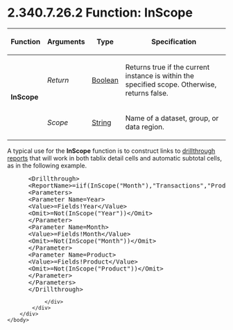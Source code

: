 <html dir="LTR" xmlns:mshelp="http://msdn.microsoft.com/mshelp" xmlns:ddue="http://ddue.schemas.microsoft.com/authoring/2003/5" xmlns:xlink="http://www.w3.org/1999/xlink" xmlns:tool="http://www.microsoft.com/tooltip">
    <head>
        <meta http-equiv="Content-Type" content="text/html; CHARSET=utf-8"></meta>
        <meta name="save" content="history"></meta>
        <title>2.340.7.26.2 Function: InScope</title>
        <xml>
            <mshelp:toctitle title="2.340.7.26.2 Function: InScope"></mshelp:toctitle>
            <mshelp:rltitle title="[MS-RDL]: Function: InScope"></mshelp:rltitle>
            <mshelp:keyword index="A" term="242d5079-51e7-4734-aff7-065f47be2162"></mshelp:keyword>
            <mshelp:attr name="DCSext.ContentType" value="open specification"></mshelp:attr>
            <mshelp:attr name="AssetID" value="242d5079-51e7-4734-aff7-065f47be2162"></mshelp:attr>
            <mshelp:attr name="TopicType" value="kbRef"></mshelp:attr>
            <mshelp:attr name="DCSext.Title" value="[MS-RDL]: Function: InScope" />
        </xml>
    </head>
    <body>
        <div id="header">
            <h1 class="heading">2.340.7.26.2 Function: InScope</h1>
        </div>
        <div id="mainSection">
            <div id="mainBody">
                <div id="allHistory" class="saveHistory"></div>
                <div id="sectionSection0" class="section" name="collapseableSection">
                    

<table>
 <thead>
  <tr>
   <th>
   <p>Function</p>
   </th>
   <th>
   <p>Arguments</p>
   </th>
   <th>
   <p>Type</p>
   </th>
   <th>
   <p>Specification</p>
   </th>
  </tr>
 </thead>
 <tr>
  <td rowspan="2">
  <p><b>InScope</b></p>
  </td>
  <td>
  <p><i>Return</i></p>
  </td>
  <td>
  <p><a href="4802fa14-3619-43fa-9898-3acab160a24c.html">Boolean</a></p>
  </td>
  <td>
  <p>Returns true if the current instance is within the
  specified scope. Otherwise, returns false.</p>
  </td>
 </tr>
 <tr>
  <td>
  <p><i>Scope</i></p>
  </td>
  <td>
  <p><a href="1ed81ef3-a683-45e3-aaad-bd2bbe71bc3d.html">String</a></p>
  </td>
  <td>
  <p>Name of a dataset, group, or data region.</p>
  </td>
 </tr>
</table>

<p>A typical use for the <b>InScope</b> function is to
construct links to <a href="b2482b3f-74ab-4ca8-a9e5-c07955011743.html#gt_c721324d-392e-42b1-b8ba-a3759d1cdfed">drillthrough
reports</a> that will work in both tablix detail cells and automatic subtotal
cells, as in the following example. </p>

<dl>
<dd>
<div><pre> &lt;Drillthrough&gt;
 &lt;ReportName&gt;=iif(InScope(&quot;Month&quot;),&quot;Transactions&quot;,&quot;ProductTotByYear&quot;)&lt;/ReportName&gt;
 &lt;Parameters&gt;
 &lt;Parameter Name=Year&gt;
 &lt;Value&gt;=Fields!Year&lt;/Value&gt;
 &lt;Omit&gt;=Not(InScope(&quot;Year&quot;))&lt;/Omit&gt;
 &lt;/Parameter&gt;
 &lt;Parameter Name=Month&gt;
 &lt;Value&gt;=Fields!Month&lt;/Value&gt;
 &lt;Omit&gt;=Not(InScope(&quot;Month&quot;))&lt;/Omit&gt;
 &lt;/Parameter&gt;
 &lt;Parameter Name=Product&gt;
 &lt;Value&gt;=Fields!Product&lt;/Value&gt;
 &lt;Omit&gt;=Not(InScope(&quot;Product&quot;))&lt;/Omit&gt;
 &lt;/Parameter&gt;
 &lt;/Parameters&gt;
 &lt;/Drillthrough&gt;
</pre></div>
</dd></dl>


                </div>
            </div>
        </div>
    </body>
</html>